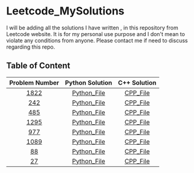 # Leetcode_MySolutions
I will be adding all the solutions I have written , in this repository from Leetcode website. It is for my personal use purpose and I don't mean to violate any conditions from anyone. Please contact me if need to discuss regarding this repo. 

##  Table of Content

| Problem Number | Python Solution | C++ Solution	|
| :-------------:| :-------------: | :------------: |
| [1822](https://leetcode.com/problems/sign-of-the-product-of-an-array/)| [Python_File](1822_Sign_of_the_Product_of_an_Array/Python_Sol.py)|[CPP_File](1822_Sign_of_the_Product_of_an_Array/CPP_Sol.cpp) |         
| [242](https://leetcode.com/problems/valid-anagram/)| [Python_File](242_Valid_Anagram/Python_Sol.py)|[CPP_File](242_Valid_Anagram/CPP_Sol.cpp) |  
| [485](https://leetcode.com/problems/max-consecutive-ones/) | [Python_File](485_Max_Consecutive_Ones/Python_Sol.py) | [CPP_File](485_Max_Consecutive_Ones/CPP_Sol.cpp) |  
| [1295](https://leetcode.com/problems/find-numbers-with-even-number-of-digits/) | [Python_File](1295_Find_Numbers_with_Even_Number_of_Digits/Python_Sol.py) | [CPP_File](1295_Find_Numbers_with_Even_Number_of_Digits/CPP_Sol.cpp) |  
| [977](https://leetcode.com/problems/squares-of-a-sorted-array/) | [Python_File](977_Squares_of_a_Sorted_Array/Python_Sol.py) | [CPP_File](977_Squares_of_a_Sorted_Array/CPP_Sol.cpp) |  
| [1089](https://leetcode.com/problems/duplicate-zeros/) | [Python_File](1089_Duplicate_Zeros/Python_Sol.py) | [CPP_File](1089_Duplicate_Zeros/CPP_Sol.cpp) |  
| [88](https://leetcode.com/problems/merge-sorted-array/) | [Python_File](88_Merge_Sorted_Array/Python_Sol.py) | [CPP_File](88_Merge_Sorted_Array/CPP_Sol.cpp) |   
| [27](https://leetcode.com/problems/remove-element/) | [Python_File](27_Remove_Element/Python_Sol.py) | [CPP_File](27_Remove_Element/CPP_Sol.cpp) | 